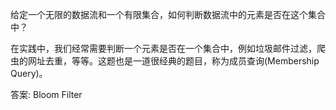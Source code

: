 给定一个无限的数据流和一个有限集合，如何判断数据流中的元素是否在这个集合中？

在实践中，我们经常需要判断一个元素是否在一个集合中，例如垃圾邮件过滤，爬虫的网址去重，等等。这题也是一道很经典的题目，称为成员查询(Membership Query)。

答案: Bloom Filter
